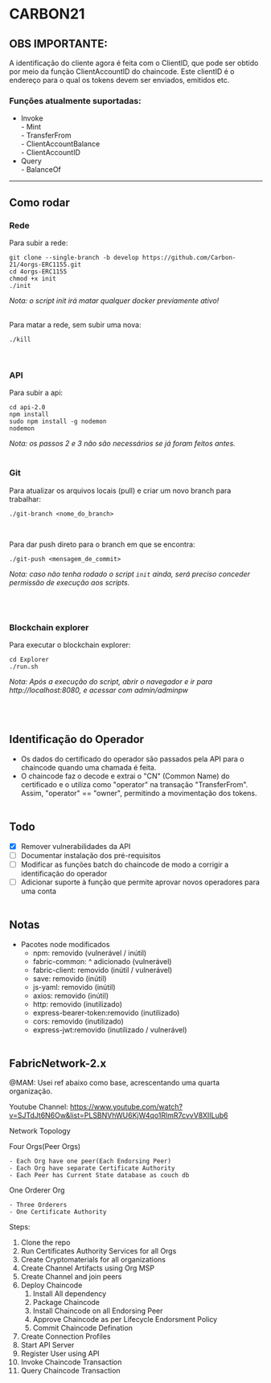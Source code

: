 # CARBON21

## OBS IMPORTANTE:
A identificação do cliente agora é feita com o ClientID, que pode ser obtido por meio da função ClientAccountID do chaincode. Este clientID é o endereço para o qual os tokens devem ser enviados, emitidos etc.

### Funções atualmente suportadas:
- Invoke  
      - Mint  
      - TransferFrom  
      - ClientAccountBalance  
      - ClientAccountID  
- Query  
      - BalanceOf  
      
---

## Como rodar

### Rede

Para subir a rede:

```
git clone --single-branch -b develop https://github.com/Carbon-21/4orgs-ERC1155.git
cd 4orgs-ERC1155
chmod +x init
./init
```

_Nota: o script init irá matar qualquer docker previamente ativo!_

<br>
Para matar a rede, sem subir uma nova:

```
./kill
```

<br>

### API

Para subir a api:

```
cd api-2.0
npm install
sudo npm install -g nodemon
nodemon
```

_Nota: os passos 2 e 3 não são necessários se já foram feitos antes._
<br><br>

### Git

Para atualizar os arquivos locais (pull) e criar um novo branch para trabalhar:

```
./git-branch <nome_do_branch>
```

<br>

Para dar push direto para o branch em que se encontra:

```
./git-push <mensagem_de_commit>
```

_Nota: caso não tenha rodado o script `init` ainda, será preciso conceder permissão de execução aos scripts._
<br><br>

<br>

### Blockchain explorer

Para executar o blockchain explorer:

```
cd Explorer
./run.sh
```

_Nota: Após a execução do script, abrir o navegador e ir para http://localhost:8080, e acessar com admin/adminpw_

<br><br>
## Identificação do Operador
- Os dados do certificado do operador são passados pela API para o chaincode quando uma chamada é feita.
- O chaincode faz o decode e extrai o "CN" (Common Name) do certificado e o utiliza como "operator" na transação "TransferFrom". Assim, "operator" ==  "owner", permitindo a movimentação dos tokens.
<br><br>

## Todo

- [x] Remover vulnerabilidades da API
- [ ] Documentar instalação dos pré-requisitos
- [ ] Modificar as funções batch do chaincode de modo a corrigir a identificação do operador
- [ ] Adicionar suporte à função que permite aprovar novos operadores para uma conta
      <br><br>

## Notas

- Pacotes node modificados
  - npm: removido (vulnerável / inútil)
  - fabric-common: ^ adicionado (vulnerável)
  - fabric-client: removido (inútil / vulnerável)
  - save: removido (inútil)
  - js-yaml: removido (inútil)
  - axios: removido (inútil)
  - http: removido (inutilizado)
  - express-bearer-token:removido (inutilizado)
  - cors: removido (inutilizado)
  - express-jwt:removido (inutilizado / vulnerável)
    <br><br>

## FabricNetwork-2.x

@MAM: Usei ref abaixo como base, acrescentando uma quarta organização.

Youtube Channel: https://www.youtube.com/watch?v=SJTdJt6N6Ow&list=PLSBNVhWU6KjW4qo1RlmR7cvvV8XIILub6

Network Topology

Four Orgs(Peer Orgs)

    - Each Org have one peer(Each Endorsing Peer)
    - Each Org have separate Certificate Authority
    - Each Peer has Current State database as couch db

One Orderer Org

    - Three Orderers
    - One Certificate Authority

Steps:

1. Clone the repo
2. Run Certificates Authority Services for all Orgs
3. Create Cryptomaterials for all organizations
4. Create Channel Artifacts using Org MSP
5. Create Channel and join peers
6. Deploy Chaincode
   1. Install All dependency
   2. Package Chaincode
   3. Install Chaincode on all Endorsing Peer
   4. Approve Chaincode as per Lifecycle Endorsment Policy
   5. Commit Chaincode Defination
7. Create Connection Profiles
8. Start API Server
9. Register User using API
10. Invoke Chaincode Transaction
11. Query Chaincode Transaction
